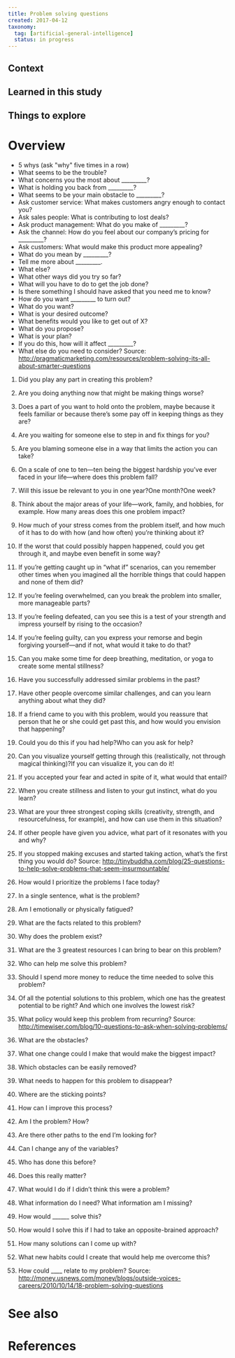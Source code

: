 ```yaml
---
title: Problem solving questions
created: 2017-04-12
taxonomy:
  tag: [artificial-general-intelligence]
  status: in progress
---
```


## Context

## Learned in this study

## Things to explore

# Overview
* 5 whys (ask "why" five times in a row)
* What seems to be the trouble?
* What concerns you the most about _________?
* What is holding you back from _________?
* What seems to be your main obstacle to _________?
* Ask customer service: What makes customers angry enough to contact you?
* Ask sales people: What is contributing to lost deals?
* Ask product management: What do you make of _________?
* Ask the channel: How do you feel about our company’s pricing for _________?
* Ask customers: What would make this product more appealing?
* What do you mean by _________?
* Tell me more about _________.
* What else?
* What other ways did you try so far?
* What will you have to do to get the job done?
* Is there something I should have asked that you need me to know?
* How do you want _________ to turn out?
* What do you want?
* What is your desired outcome?
* What benefits would you like to get out of X?
* What do you propose?
* What is your plan?
* If you do this, how will it affect _________?
* What else do you need to consider?
Source: http://pragmaticmarketing.com/resources/problem-solving-its-all-about-smarter-questions

1. Did you play any part in creating this problem?
2. Are you doing anything now that might be making things worse?
3. Does a part of you want to hold onto the problem, maybe because it feels familiar or because there’s some pay off in keeping things as they are?
4. Are you waiting for someone else to step in and fix things for you?
5. Are you blaming someone else in a way that limits the action you can take?
6. On a scale of one to ten—ten being the biggest hardship you’ve ever faced in your life—where does this problem fall?
7. Will this issue be relevant to you in one year?One month?One week?
8. Think about the major areas of your life—work, family, and hobbies, for example. How many areas does this one problem impact?
9. How much of your stress comes from the problem itself, and how much of it has to do with how (and how often) you’re thinking about it?
10. If the worst that could possibly happen happened, could you get through it, and maybe even benefit in some way?
11. If you’re getting caught up in “what if” scenarios, can you remember other times when you imagined all the horrible things that could happen and none of them did?
12. If you’re feeling overwhelmed, can you break the problem into smaller, more manageable parts?
13. If you’re feeling defeated, can you see this is a test of your strength and impress yourself by rising to the occasion?
14. If you’re feeling guilty, can you express your remorse and begin forgiving yourself—and if not, what would it take to do that?
15. Can you make some time for deep breathing, meditation, or yoga to create some mental stillness?
16. Have you successfully addressed similar problems in the past?
17. Have other people overcome similar challenges, and can you learn anything about what they did?
18. If a friend came to you with this problem, would you reassure that person that he or she could get past this, and how would you envision that happening?
19. Could you do this if you had help?Who can you ask for help?
20. Can you visualize yourself getting through this (realistically, not through magical thinking)?If you can visualize it, you can do it!
21. If you accepted your fear and acted in spite of it, what would that entail?
22. When you create stillness and listen to your gut instinct, what do you learn?
23. What are your three strongest coping skills (creativity, strength, and resourcefulness, for example), and how can use them in this situation?
24. If other people have given you advice, what part of it resonates with you and why?
25. If you stopped making excuses and started taking action, what’s the first thing you would do?
Source: http://tinybuddha.com/blog/25-questions-to-help-solve-problems-that-seem-insurmountable/

1. How would I prioritize the problems I face today?
2. In a single sentence, what is the problem?
3. Am I emotionally or physically fatigued?
4. What are the facts related to this problem?
5. Why does the problem exist?
6. What are the 3 greatest resources I can bring to bear on this problem?
7. Who can help me solve this problem?
8. Should I spend more money to reduce the time needed to solve this problem?
9. Of all the potential solutions to this problem, which one has the greatest potential to be right? And which one involves the lowest risk?
10. What policy would keep this problem from recurring?
Source: http://timewiser.com/blog/10-questions-to-ask-when-solving-problems/

1. What are the obstacles?
2. What one change could I make that would make the biggest impact?
3. Which obstacles can be easily removed?
4. What needs to happen for this problem to disappear?
5. Where are the sticking points?
6. How can I improve this process?
7. Am I the problem? How?
8. Are there other paths to the end I’m looking for?
9. Can I change any of the variables?
10. Who has done this before?
11. Does this really matter?
12. What would I do if I didn’t think this were a problem?
13. What information do I need? What information am I missing?
14. How would ______ solve this?
15. How would I solve this if I had to take an opposite-brained approach?
16. How many solutions can I come up with?
17. What new habits could I create that would help me overcome this?
18. How could ____ relate to my problem?
Source: http://money.usnews.com/money/blogs/outside-voices-careers/2010/10/14/18-problem-solving-questions

# See also

# References
